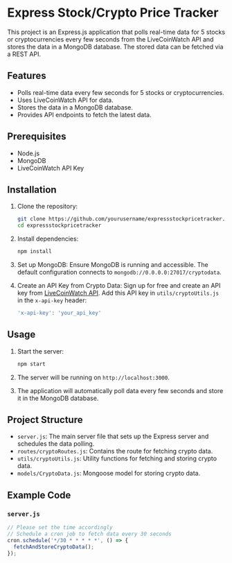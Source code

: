 # Express Stock/Crypto Price Tracker

This project is an Express.js application that polls real-time data for 5 stocks or cryptocurrencies every few seconds from the LiveCoinWatch API and stores the data in a MongoDB database. The stored data can be fetched via a REST API.

## Features

- Polls real-time data every few seconds for 5 stocks or cryptocurrencies.
- Uses LiveCoinWatch API for data.
- Stores the data in a MongoDB database.
- Provides API endpoints to fetch the latest data.

## Prerequisites

- Node.js
- MongoDB
- LiveCoinWatch API Key

## Installation

1. Clone the repository:
    ```sh
    git clone https://github.com/yourusername/expressstockpricetracker.git
    cd expressstockpricetracker
    ```

2. Install dependencies:
    ```sh
    npm install
    ```

3. Set up MongoDB:
    Ensure MongoDB is running and accessible. The default configuration connects to `mongodb://0.0.0.0:27017/cryptodata`.

4. Create an API Key from Crypto Data:
    Sign up for free and create an API key from [LiveCoinWatch API](https://www.livecoinwatch.com/tools/api).
    Add this API key in `utils/cryptoUtils.js` in the `x-api-key` header:
    ```js
    'x-api-key': 'your_api_key'
    ```

## Usage

1. Start the server:
    ```sh
    npm start
    ```

2. The server will be running on `http://localhost:3000`.

3. The application will automatically poll data every few seconds and store it in the MongoDB database.


## Project Structure

- `server.js`: The main server file that sets up the Express server and schedules the data polling.
- `routes/cryptoRoutes.js`: Contains the route for fetching crypto data.
- `utils/cryptoUtils.js`: Utility functions for fetching and storing crypto data.
- `models/CryptoData.js`: Mongoose model for storing crypto data.

## Example Code

### `server.js`
```js
// Please set the time accordingly
// Schedule a cron job to fetch data every 30 seconds
cron.schedule('*/30 * * * * *', () => {
  fetchAndStoreCryptoData();
});

